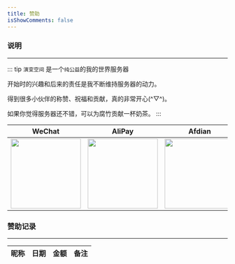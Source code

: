 ```yaml
---
title: 赞助
isShowComments: false
---
```


### 说明

<hr />

::: tip
`演变空间` 是一个`纯公益`的我的世界服务器

开始时的兴趣和后来的责任是我不断维持服务器的动力。

得到很多小伙伴的称赞、祝福和贡献，真的非常开心(^▽^)。

如果你觉得服务器还不错，可以为腐竹贡献一杯奶茶。
:::

|WeChat|AliPay|Afdian|
|-|-|-|
|<img style="width: 160px" src="/wx.png" />|<img style="width: 160px" src="/ali.png" />|<img style="width: 160px" src="/afdian.png" />|

### 赞助记录

<hr/>

|昵称|日期|金额|备注|
|:-:|:-:|:-:|:-:|




